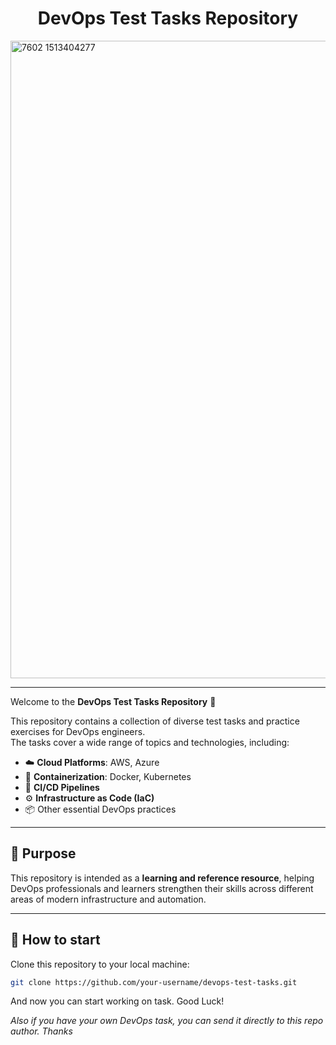 <h1 align=center>DevOps Test Tasks Repository</h1>
<img align=center width="1982" height="1020" alt="7602 1513404277" src="https://github.com/user-attachments/assets/eb75aaad-6e4b-4c5e-b9c4-9c2363d76bb7" />

---

Welcome to the **DevOps Test Tasks Repository** 🚀  

This repository contains a collection of diverse test tasks and practice exercises for DevOps engineers.  
The tasks cover a wide range of topics and technologies, including:

- ☁️ **Cloud Platforms**: AWS, Azure  
- 🐳 **Containerization**: Docker, Kubernetes  
- 🔄 **CI/CD Pipelines**  
- ⚙️ **Infrastructure as Code (IaC)**  
- 📦 Other essential DevOps practices  

---

## 📌 Purpose
This repository is intended as a **learning and reference resource**, helping DevOps professionals and learners strengthen their skills across different areas of modern infrastructure and automation.

---

## 🚀 How to start

Clone this repository to your local machine:

```bash
git clone https://github.com/your-username/devops-test-tasks.git
```

And now you can start working on task. Good Luck!

_Also if you have your own DevOps task, you can send it directly to this repo author. Thanks_
